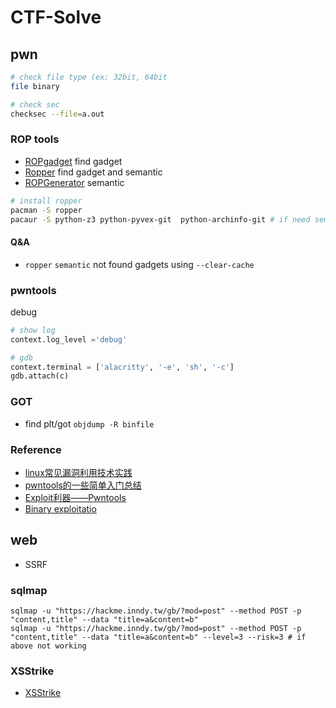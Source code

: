 # CTF-Solve
## pwn
  ``` bash
  # check file type (ex: 32bit, 64bit
  file binary

  # check sec 
  checksec --file=a.out 

  ```

### ROP tools
  - [ROPgadget](https://github.com/JonathanSalwan/ROPgadget) find gadget
  - [Ropper](https://github.com/sashs/Ropper) find gadget and semantic
  - [ROPGenerator](https://github.com/Boyan-MILANOV/ropgenerator) semantic
  
  ``` bash
  # install ropper
  pacman -S ropper
  pacaur -S python-z3 python-pyvex-git  python-archinfo-git # if need semantic
  ```

#### Q&A
  - `ropper` `semantic` not found gadgets using `--clear-cache`

### pwntools
  debug
  ``` python
  # show log
  context.log_level ='debug'

  # gdb
  context.terminal = ['alacritty', '-e', 'sh', '-c']
  gdb.attach(c)
  ```

### GOT
  - find plt/got `objdump -R binfile`

### Reference
  - [linux常见漏洞利用技术实践](https://wooyun.js.org/drops/linux%E5%B8%B8%E8%A7%81%E6%BC%8F%E6%B4%9E%E5%88%A9%E7%94%A8%E6%8A%80%E6%9C%AF%E5%AE%9E%E8%B7%B5.html)
  - [pwntools的一些简单入门总结](https://prowes5.github.io/2018/08/06/pwntools%E7%9A%84%E4%B8%80%E4%BA%9B%E7%AE%80%E5%8D%95%E5%85%A5%E9%97%A8%E6%80%BB%E7%BB%93/)
  - [Exploit利器——Pwntools](http://brieflyx.me/2015/python-module/pwntools-intro/)
  - [Binary exploitatio](https://www.slideshare.net/AngelBoy1/binary-exploitation-ais3)

## web
  - SSRF

### sqlmap
  ```
  sqlmap -u "https://hackme.inndy.tw/gb/?mod=post" --method POST -p "content,title" --data "title=a&content=b"  
  sqlmap -u "https://hackme.inndy.tw/gb/?mod=post" --method POST -p "content,title" --data "title=a&content=b" --level=3 --risk=3 # if above not working
  ```

### XSStrike
  - [XSStrike](https://github.com/s0md3v/XSStrike)
